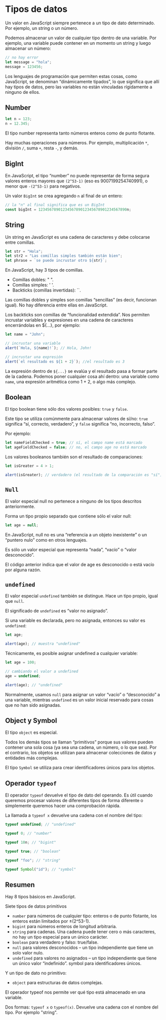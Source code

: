 # Tipos de datos

Un valor en JavaScript siempre pertenece a un tipo de dato determinado. Por ejemplo, un string o un número.

Podemos almacenar un valor de cualquier tipo dentro de una variable. Por ejemplo, una variable puede contener en un momento un string y luego almacenar un número:

```js
// no hay error
let message = "hola";
message = 123456;
```

Los lenguajes de programación que permiten estas cosas, como JavaScript, se denominan “dinámicamente tipados”, lo que significa que allí hay tipos de datos, pero las variables no están vinculadas rígidamente a ninguno de ellos.

## Number

```js
let n = 123;
n = 12.345;
```

El tipo number representa tanto números enteros como de punto flotante.

Hay muchas operaciones para números. Por ejemplo, multiplicación `*`, división `/`, suma `+`, resta `-`, y demás.

## BigInt

En JavaScript, el tipo “number” no puede representar de forma segura valores enteros mayores que `(2^53-1)` (eso es 9007199254740991), o menor que `-(2^53-1)` para negativos.

Un valor `BigInt` se crea agregando `n` al final de un entero:

```js
// la "n" al final significa que es un BigInt
const bigInt = 1234567890123456789012345678901234567890n;
```

## String

Un string en JavaScript es una cadena de caracteres y debe colocarse entre comillas.

```js
let str = "Hola";
let str2 = "Las comillas simples también están bien";
let phrase = `se puede incrustar otro ${str}`;
```

En JavaScript, hay 3 tipos de comillas.

- Comillas dobles: " ".
- Comillas simples: ' '.
- Backticks (comillas invertidas): ``.

Las comillas dobles y simples son comillas “sencillas” (es decir, funcionan igual). No hay diferencia entre ellas en JavaScript.

Los backticks son comillas de “funcionalidad extendida”. Nos permiten incrustar variables y expresiones en una cadena de caracteres encerrándolas en ${...}, por ejemplo:

```js
let name = "John";

// incrustar una variable
alert(`Hola, ${name}!`); // Hola, John!

// incrustar una expresión
alert(`el resultado es ${1 + 2}`); //el resultado es 3
```

La expresión dentro de `${...}` se evalúa y el resultado pasa a formar parte de la cadena. Podemos poner cualquier cosa ahí dentro: una variable como `name`, una expresión aritmética como 1 + 2, o algo más complejo.

## Boolean

El tipo boolean tiene sólo dos valores posibles: `true` y `false`.

Este tipo se utiliza comúnmente para almacenar valores de sí/no: `true` significa “sí, correcto, verdadero”, y `false` significa “no, incorrecto, falso”.

Por ejemplo:

```js
let nameFieldChecked = true; // sí, el campo name está marcado
let ageFieldChecked = false; // no, el campo age no está marcado
```

Los valores booleanos también son el resultado de comparaciones:

```js
let isGreater = 4 > 1;

alert(isGreater); // verdadero (el resultado de la comparación es "sí")
```

## `Null`

El valor especial null no pertenece a ninguno de los tipos descritos anteriormente.

Forma un tipo propio separado que contiene sólo el valor null:

```js
let age = null;
```

En JavaScript, null no es una “referencia a un objeto inexistente” o un “puntero nulo” como en otros lenguajes.

Es sólo un valor especial que representa “nada”, “vacío” o “valor desconocido”.

El código anterior indica que el valor de age es desconocido o está vacío por alguna razón.

## `undefined`

El valor especial `undefined` también se distingue. Hace un tipo propio, igual que `null`.

El significado de `undefined` es “valor no asignado”.

Si una variable es declarada, pero no asignada, entonces su valor es `undefined`:

```js
let age;

alert(age); // muestra "undefined"
```

Técnicamente, es posible asignar undefined a cualquier variable:

```js
let age = 100;

// cambiando el valor a undefined
age = undefined;

alert(age); // "undefined"
```

Normalmente, usamos `null` para asignar un valor “vacío” o “desconocido” a una variable, mientras `undefined` es un valor inicial reservado para cosas que no han sido asignadas.

## Object y Symbol

El tipo `object` es especial.

Todos los demás tipos se llaman “primitivos” porque sus valores pueden contener una sola cosa (ya sea una cadena, un número, o lo que sea). Por el contrario, los objetos se utilizan para almacenar colecciones de datos y entidades más complejas.

El tipo `Symbol` se utiliza para crear identificadores únicos para los objetos.

## Operador `typeof`

El operador `typeof` devuelve el tipo de dato del operando. Es útil cuando queremos procesar valores de diferentes tipos de forma diferente o simplemente queremos hacer una comprobación rápida.

La llamada a `typeof x` devuelve una cadena con el nombre del tipo:

```js
typeof undefined; // "undefined"

typeof 0; // "number"

typeof 10n; // "bigint"

typeof true; // "boolean"

typeof "foo"; // "string"

typeof Symbol("id"); // "symbol"
```

## Resumen

Hay 8 tipos básicos en JavaScript.

Siete tipos de datos primitivos

- `number` para números de cualquier tipo: enteros o de punto flotante, los enteros están limitados por ±(2^53-1).
- `bigint` para números enteros de longitud arbitraria.
- `string` para cadenas. Una cadena puede tener cero o más caracteres, no hay un tipo especial para un único carácter.
- `boolean` para verdadero y falso: true/false.
- `null` para valores desconocidos – un tipo independiente que tiene un solo valor nulo.
- `undefined` para valores no asignados – un tipo independiente que tiene un único valor “indefinido”.
  symbol para identificadores únicos.

Y un tipo de dato no primitivo:

- `object` para estructuras de datos complejas.

El operador typeof nos permite ver qué tipo está almacenado en una variable.

Dos formas: `typeof x` o `typeof(x)`.
Devuelve una cadena con el nombre del tipo. Por ejemplo "string".
